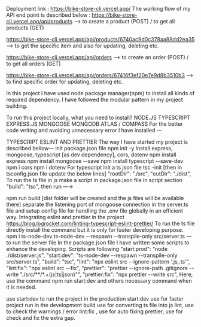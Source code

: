 Deployment link :
https://bike-store-cli.vercel.app/
The working flow of my API end point is described below :
https://bike-store-cli.vercel.app/api/products —> to create a product (POST) / to get all products (GET)

https://bike-store-cli.vercel.app/api/products/6740ac9d0c378aa88dd2ea35 —> to get the specific item and also for updating, deleting etc.

https://bike-store-cli.vercel.app/api/orders —> to create an order (POST) / to get all orders (GET)

https://bike-store-cli.vercel.app/api/orders/67416f3ef20e7e9d8b3510b3 —> to find specific order for updating, deleting etc.

In this project I have used node package manager(npm) to install all kinds of required dependency. I have followed the modular pattern in my project building.

To run this project locally, what you need to install?
NODE.JS
TYPESCRIPT
EXPRESS.JS
MONGOOSE
MONGODB ATLAS / COMPASS
For the better code writing and avoiding unnecessary error I have installed —

TYPESCRIPT ESLINT AND PRETTIER
The way I have started my project is described bellow—
init package.json file
npm init -y
Install express, mongoose, typescript [as dev dependency], cors, dotenv
npm install express
npm install mongoose --save
npm install typescript --save-dev
npm i cors
npm i dotenv
For typescript init a ts json file
tsc -init [then in tsconfig.json file update the below lines]
"rootDir": "./src",
"outDir": "./dist",
To run the ts file in js make a script in package.json file in script section
"build": "tsc",
then run —→

npm run build [dist folder will be created and the js files will be available there]
separate the listening port of mongoose connection in the server.ts file and setup config file for handling the .env file globally in an efficient way.
Integrating eslint and prettier in the project
https://blog.logrocket.com/linting-typescript-eslint-prettier/
To run the ts file directly install the command but it is only for faster developing purpose.
npm i ts-node-dev
ts-node-dev --respawn --transpile-only src/server.ts — to run the server file
In the package.json file I have written some scripts to enhance the developing. Scripts are following
    "start:prod": "node ./dist/server.js",
    "start:dev": "ts-node-dev --respawn --transpile-only src/server.ts",
    "build": "tsc",
    "lint": "npx eslint src --ignore-pattern '.js,.ts'",
    "lint:fix": "npx eslint src --fix",
    "prettier": "prettier --ignore-path .gitignore --write \"./src/**/*.+(js|ts|json)\"",
    "prettier:fix": "npx prettier --write src",
Here, use the command npm run start:dev and others necessary command when it is needed.

use start:dev to run the project in the production
start:dev use for faster project run in the development
build use for converting ts file into js
lint, use to check the warnings / error
lint:fix , use for auto fixing
prettier, use for check and fix the extra gap.

